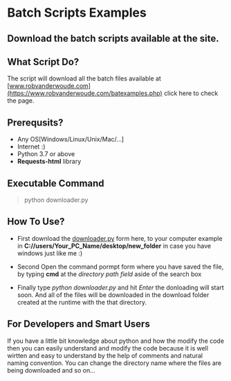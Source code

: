 # Batch Scripts Examples
## Download the batch scripts available at the site.

## What Script Do?
The script will download all the batch files available at [www.robvanderwoude.com](https://www.robvanderwoude.com/batexamples.php) click here to check the page.

## Prerequsits?
* Any OS[Windows/Linux/Unix/Mac/...]
* Internet :)
* Python 3.7 or above
* __Requests-html__ library 


## Executable Command
> python downloader.py

## How To Use?
* First download the [downloader.py](https://github.com/Mohammad-Bilal-Bhatti/python/blob/master/Batch%20Scripts%20Examples/downloader.py) form here, to your computer example in __C://users/Your_PC_Name/desktop/new_folder__
in case you have windows just like me :)

* Second Open the command pormpt form where you have saved the file, by typing __cmd__ at the _directory path field_ aside of the search box

* Finally type _python downloader.py_ and hit _Enter_ the donloading will start soon. And all of the files will be downloaded in the download folder created at the runtime with the that directory.


## For Developers and Smart Users
If you have a little bit knowledge about python and how the modify the code then you can easily understand and modify the code because it is well wirtten and easy to understand by the help of comments and natural naming convention.
You can change the directory name where the files are being downloaded and so on...






